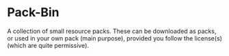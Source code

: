 # Pack-Bin
A collection of small resource packs.
These can be downloaded as packs, or used in your own pack (main purpose), provided you follow the license(s) (which are quite permissive).
